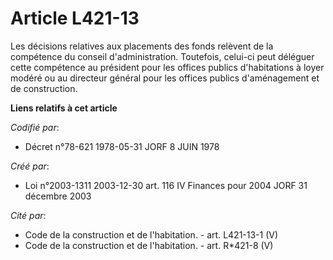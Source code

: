 # Article L421-13

Les décisions relatives aux placements des fonds relèvent de la compétence du conseil d'administration. Toutefois, celui-ci
peut déléguer cette compétence au président pour les offices publics d'habitations à loyer modéré ou au directeur général
pour les offices publics d'aménagement et de construction.

**Liens relatifs à cet article**

_Codifié par_:

  - Décret n°78-621 1978-05-31 JORF 8 JUIN 1978

_Créé par_:

  - Loi n°2003-1311 2003-12-30 art. 116 IV Finances pour 2004 JORF 31 décembre 2003

_Cité par_:

  - Code de la construction et de l'habitation. - art. L421-13-1 (V)
  - Code de la construction et de l'habitation. - art. R*421-8 (V)
